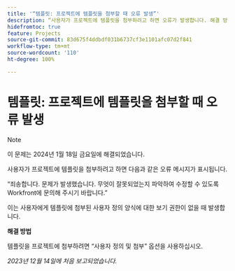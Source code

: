 ```yaml
---
title: '“템플릿: 프로젝트에 템플릿을 첨부할 때 오류 발생”'
description: “사용자가 프로젝트에 템플릿을 첨부하려고 하면 오류가 발생합니다. 해결 방법을 사용할 수 있습니다.”
hidefromtoc: true
feature: Projects
source-git-commit: 83d675f4ddbdf031b6737cf3e1101afc07d2f841
workflow-type: tm+mt
source-wordcount: '110'
ht-degree: 100%

---
```



# 템플릿: 프로젝트에 템플릿을 첨부할 때 오류 발생

>[!NOTE]
>
>이 문제는 2024년 1월 18일 금요일에 해결되었습니다.

사용자가 프로젝트에 템플릿을 첨부하려고 하면 다음과 같은 오류 메시지가 표시됩니다.

“죄송합니다. 문제가 발생했습니다. 무엇이 잘못되었는지 파악하여 수정할 수 있도록 Workfront에 문의해 주시기 바랍니다.”

이는 사용자에게 템플릿에 첨부된 사용자 정의 양식에 대한 보기 권한이 없을 때 발생합니다.

**해결 방법**

템플릿을 프로젝트에 첨부하려면 “사용자 정의 및 첨부” 옵션을 사용하십시오.

_2023년 12월 14일에 처음 보고되었습니다._
